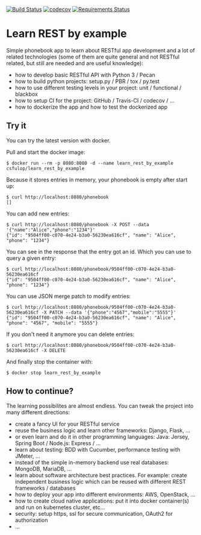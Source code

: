 [![Build Status](https://travis-ci.org/csfulop/learn_rest_by_example.svg?branch=master)](https://travis-ci.org/csfulop/learn_rest_by_example)
[![codecov](https://codecov.io/gh/csfulop/learn_rest_by_example/branch/master/graph/badge.svg)](https://codecov.io/gh/csfulop/learn_rest_by_example)
[![Requirements Status](https://requires.io/github/csfulop/learn_rest_by_example/requirements.svg?branch=master)](https://requires.io/github/csfulop/learn_rest_by_example/requirements/?branch=master)

# Learn REST by example

Simple phonebook app to learn about RESTful app development and a lot of related technologies
(some of them are quite general and not RESTful related, but still are needed and are useful knowledge):

* how to develop basic RESTful API with Python 3 / Pecan
* how to build python projects: setup.py / PBR / tox / py.test
* how to use different testing levels in your project: unit / functional / blackbox
* how to setup CI for the project: GitHub / Travis-CI / codecov / ...
* how to dockerize the app and how to test the dockerized app

## Try it

You can try the latest version with docker.

Pull and start the docker image:
```
$ docker run --rm -p 8080:8080 -d --name learn_rest_by_example csfulop/learn_rest_by_example
```
Because it stores entries in memory, your phonebook is empty after start up:
```
$ curl http://localhost:8080/phonebook
[]
```
You can add new entries:
```
$ curl http://localhost:8080/phonebook -X POST --data '{"name":"Alice","phone":"1234"}'
{"id": "9504ff00-c070-4e24-b3a0-56230ea616cf", "name": "Alice", "phone": "1234"}
```
You can see in the response that the entry got an id.
Which you can use to query a given entry:
```
$ curl http://localhost:8080/phonebook/9504ff00-c070-4e24-b3a0-56230ea616cf
{"id": "9504ff00-c070-4e24-b3a0-56230ea616cf", "name": "Alice", "phone": "1234"}
```
You can use JSON merge patch to modify entries:
```
$ curl http://localhost:8080/phonebook/9504ff00-c070-4e24-b3a0-56230ea616cf -X PATCH --data '{"phone":"4567","mobile":"5555"}'
{"id": "9504ff00-c070-4e24-b3a0-56230ea616cf", "name": "Alice", "phone": "4567", "mobile": "5555"}
```
If you don't need it anymore you can delete entries:
```
$ curl http://localhost:8080/phonebook/9504ff00-c070-4e24-b3a0-56230ea616cf -X DELETE
```
And finally stop the container with:
```
$ docker stop learn_rest_by_example
```

## How to continue?

The learning possibilites are almost endless. You can tweak the project into many different directions:

* create a fancy UI for your RESTful service
* reuse the business logic and learn other frameworks: Django, Flask, ...
* or even learn and do it in other programming languages: Java: Jersey, Spring Boot / Node.js: Express / ...
* learn about testing: BDD with Cucumber, performance testing with JMeter, ...
* instead of the simple in-memory backend use real databases: MongoDB, MariaDB, ...
* learn about software architecture best practices. 
  For example: create independent business logic which can be reused with different REST frameworks / databases
* how to deploy your app into different environments: AWS, OpenStack, ...
* how to create cloud native applications: put it into docker container(s) and run on kubernetes cluster, etc...
* security: setup https, ssl for secure communication, OAuth2 for authorization
* ...
  